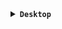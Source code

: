 <details>
<summary><b><code>Desktop</code></b></summary>

wget https://github.com/wahasa/Ubuntu/blob/main/Install/ubuntu.sh && chmod +x ubuntu.sh && ./ubuntu.sh

</details>
